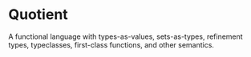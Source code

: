 # Quotient
A functional language with types-as-values, sets-as-types, refinement types, typeclasses, first-class functions, and other semantics.
